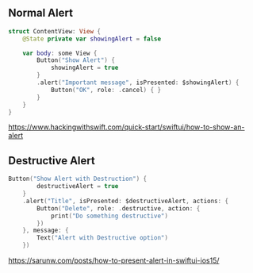 ## Normal Alert
```swift
struct ContentView: View {
    @State private var showingAlert = false

    var body: some View {
        Button("Show Alert") {
            showingAlert = true
        }
        .alert("Important message", isPresented: $showingAlert) {
            Button("OK", role: .cancel) { }
        }
    }
}
```


https://www.hackingwithswift.com/quick-start/swiftui/how-to-show-an-alert


## Destructive Alert

```swift
Button("Show Alert with Destruction") {
		destructiveAlert = true
	}
	.alert("Title", isPresented: $destructiveAlert, actions: {
		Button("Delete", role: .destructive, action: {
			print("Do something destructive")
		})
	}, message: {
		Text("Alert with Destructive option")
	})
```


https://sarunw.com/posts/how-to-present-alert-in-swiftui-ios15/